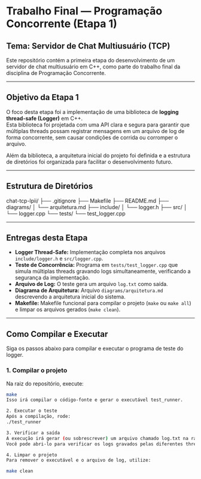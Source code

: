 # Trabalho Final — Programação Concorrente (Etapa 1)

## Tema: Servidor de Chat Multiusuário (TCP)

Este repositório contém a primeira etapa do desenvolvimento de um servidor de chat multiusuário em C++, como parte do trabalho final da disciplina de Programação Concorrente.

---

## Objetivo da Etapa 1
O foco desta etapa foi a implementação de uma biblioteca de **logging thread-safe (Logger)** em C++.  
Esta biblioteca foi projetada com uma API clara e segura para garantir que múltiplas threads possam registrar mensagens em um arquivo de log de forma concorrente, sem causar condições de corrida ou corromper o arquivo.

Além da biblioteca, a arquitetura inicial do projeto foi definida e a estrutura de diretórios foi organizada para facilitar o desenvolvimento futuro.

---

## Estrutura de Diretórios
chat-tcp-lpii/
├── .gitignore
├── Makefile
├── README.md
├── diagrams/
│ └── arquitetura.md
├── include/
│ └── logger.h
├── src/
│ └── logger.cpp
└── tests/
└── test_logger.cpp

---

## Entregas desta Etapa
- **Logger Thread-Safe:** Implementação completa nos arquivos `include/logger.h` e `src/logger.cpp`.  
- **Teste de Concorrência:** Programa em `tests/test_logger.cpp` que simula múltiplas threads gravando logs simultaneamente, verificando a segurança da implementação.  
- **Arquivo de Log:** O teste gera um arquivo `log.txt` como saída.  
- **Diagrama de Arquitetura:** Arquivo `diagrams/arquitetura.md` descrevendo a arquitetura inicial do sistema.  
- **Makefile:** Makefile funcional para compilar o projeto (`make` ou `make all`) e limpar os arquivos gerados (`make clean`).  

---

## Como Compilar e Executar
Siga os passos abaixo para compilar e executar o programa de teste do logger.

### 1. Compilar o projeto
Na raiz do repositório, execute:
```bash
make
Isso irá compilar o código-fonte e gerar o executável test_runner.

2. Executar o teste
Após a compilação, rode:
./test_runner

3. Verificar a saída
A execução irá gerar (ou sobrescrever) um arquivo chamado log.txt na raiz do projeto.
Você pode abri-lo para verificar os logs gravados pelas diferentes threads.

4. Limpar o projeto
Para remover o executável e o arquivo de log, utilize:

make clean